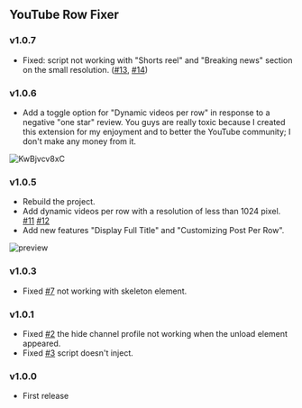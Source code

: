 ## YouTube Row Fixer

### v1.0.7
- Fixed: script not working with "Shorts reel" and "Breaking news" section on the small resolution. ([#13], [#14])

[#13]: https://github.com/sapondanaisriwan/youtube-row-fixer/issues/13
[#14]: https://github.com/sapondanaisriwan/youtube-row-fixer/issues/14

### v1.0.6

- Add a toggle option for "Dynamic videos per row" in response to a negative "one star" review. You guys are really toxic because I created this extension for my enjoyment and to better the YouTube community; I don't make any money from it.

![KwBjvcv8xC](https://github.com/sapondanaisriwan/youtube-row-fixer/assets/64634605/fa3a2b27-abb1-4245-a41f-cd652db6a206)

### v1.0.5

- Rebuild the project.
- Add dynamic videos per row with a resolution of less than 1024 pixel. [#11] [#12]
- Add new features "Display Full Title" and "Customizing Post Per Row".

![preview](https://github.com/sapondanaisriwan/youtube-row-fixer/assets/64634605/2adb83da-ffa3-47be-a736-6bc431945e30)

[#11]: https://github.com/sapondanaisriwan/youtube-row-fixer/issues/11
[#12]: https://github.com/sapondanaisriwan/youtube-row-fixer/issues/12

### v1.0.3

- Fixed [#7] not working with skeleton element.

[#7]: https://github.com/sapondanaisriwan/youtube-row-fixer/issues/7

### v1.0.1

- Fixed [#2] the hide channel profile not working when the unload element appeared.
- Fixed [#3] script doesn't inject.

[#2]: https://github.com/sapondanaisriwan/youtube-row-fixer/issues/2
[#3]: https://github.com/sapondanaisriwan/youtube-row-fixer/issues/3

### v1.0.0

- First release
